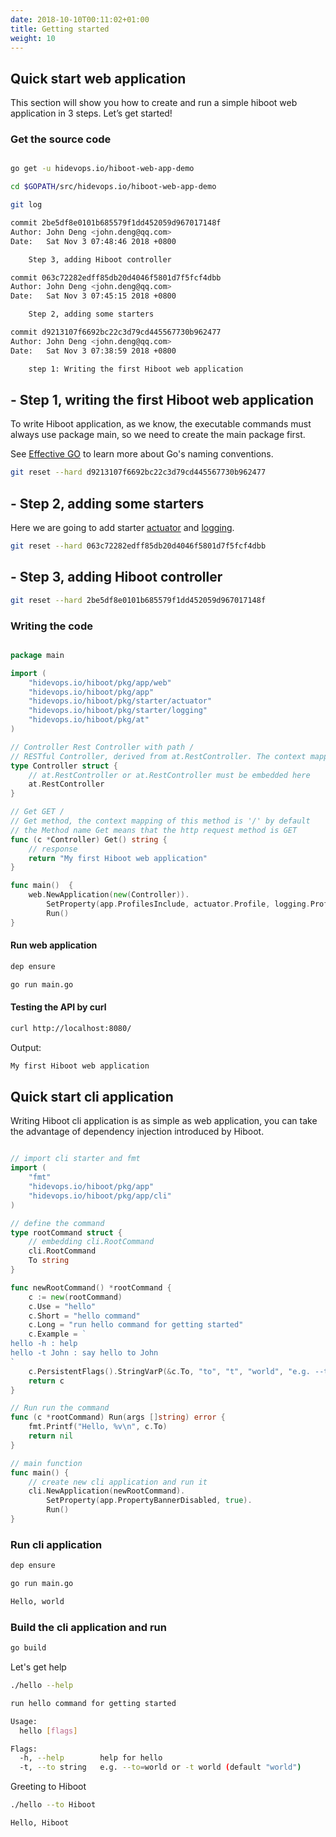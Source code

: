 ```yaml
---
date: 2018-10-10T00:11:02+01:00
title: Getting started
weight: 10
---
```


## Quick start web application

This section will show you how to create and run a simple hiboot web application in 3 steps. Let’s get started!

### Get the source code

```bash

go get -u hidevops.io/hiboot-web-app-demo

cd $GOPATH/src/hidevops.io/hiboot-web-app-demo

git log

commit 2be5df8e0101b685579f1dd452059d967017148f
Author: John Deng <john.deng@qq.com>
Date:   Sat Nov 3 07:48:46 2018 +0800

    Step 3, adding Hiboot controller

commit 063c72282edff85db20d4046f5801d7f5fcf4dbb
Author: John Deng <john.deng@qq.com>
Date:   Sat Nov 3 07:45:15 2018 +0800

    Step 2, adding some starters

commit d9213107f6692bc22c3d79cd445567730b962477
Author: John Deng <john.deng@qq.com>
Date:   Sat Nov 3 07:38:59 2018 +0800

    step 1: Writing the first Hiboot web application

```

## - Step 1, writing the first Hiboot web application

To write Hiboot application, as we know, the executable commands must always use package main, so we need to create the main package first.

See [Effective GO](https://golang.org/doc/effective_go.html#names) to learn more about Go's naming conventions.

```bash
git reset --hard d9213107f6692bc22c3d79cd445567730b962477
```

## - Step 2, adding some starters

Here we are going to add starter [actuator](https://hidevops.io/hiboot/pkg/starter/actuator) and [logging](https://hidevops.io/hiboot/pkg/starter/logging).

```bash
git reset --hard 063c72282edff85db20d4046f5801d7f5fcf4dbb
```

## - Step 3, adding Hiboot controller

```bash
git reset --hard 2be5df8e0101b685579f1dd452059d967017148f
```

### Writing the code

```go

package main

import (
	"hidevops.io/hiboot/pkg/app/web"
	"hidevops.io/hiboot/pkg/app"
	"hidevops.io/hiboot/pkg/starter/actuator"
	"hidevops.io/hiboot/pkg/starter/logging"
	"hidevops.io/hiboot/pkg/at"
)

// Controller Rest Controller with path /
// RESTful Controller, derived from at.RestController. The context mapping of this controller is '/' by default
type Controller struct {
	// at.RestController or at.RestController must be embedded here
	at.RestController
}

// Get GET /
// Get method, the context mapping of this method is '/' by default
// the Method name Get means that the http request method is GET
func (c *Controller) Get() string {
	// response
	return "My first Hiboot web application"
}

func main()  {
	web.NewApplication(new(Controller)).
		SetProperty(app.ProfilesInclude, actuator.Profile, logging.Profile).
		Run()
}

```

#### Run web application

```bash
dep ensure

go run main.go
```

#### Testing the API by curl

```bash
curl http://localhost:8080/
```

Output:

```bash
My first Hiboot web application
```

## Quick start cli application

Writing Hiboot cli application is as simple as web application, you can take the advantage of dependency injection introduced by Hiboot.

```go

// import cli starter and fmt
import (
	"fmt"
	"hidevops.io/hiboot/pkg/app"
	"hidevops.io/hiboot/pkg/app/cli"
)

// define the command
type rootCommand struct {
	// embedding cli.RootCommand
	cli.RootCommand
	To string
}

func newRootCommand() *rootCommand {
	c := new(rootCommand)
	c.Use = "hello"
	c.Short = "hello command"
	c.Long = "run hello command for getting started"
	c.Example = `
hello -h : help
hello -t John : say hello to John
`
	c.PersistentFlags().StringVarP(&c.To, "to", "t", "world", "e.g. --to=world or -t world")
	return c
}

// Run run the command
func (c *rootCommand) Run(args []string) error {
	fmt.Printf("Hello, %v\n", c.To)
	return nil
}

// main function
func main() {
	// create new cli application and run it
	cli.NewApplication(newRootCommand).
		SetProperty(app.PropertyBannerDisabled, true).
		Run()
}

```

### Run cli application

```bash
dep ensure

go run main.go
```

```bash
Hello, world
```

### Build the cli application and run

```bash
go build
```

Let's get help

```bash
./hello --help
```

```bash
run hello command for getting started

Usage:
  hello [flags]

Flags:
  -h, --help        help for hello
  -t, --to string   e.g. --to=world or -t world (default "world")

```

Greeting to Hiboot

```bash
./hello --to Hiboot
```

```bash
Hello, Hiboot
```
